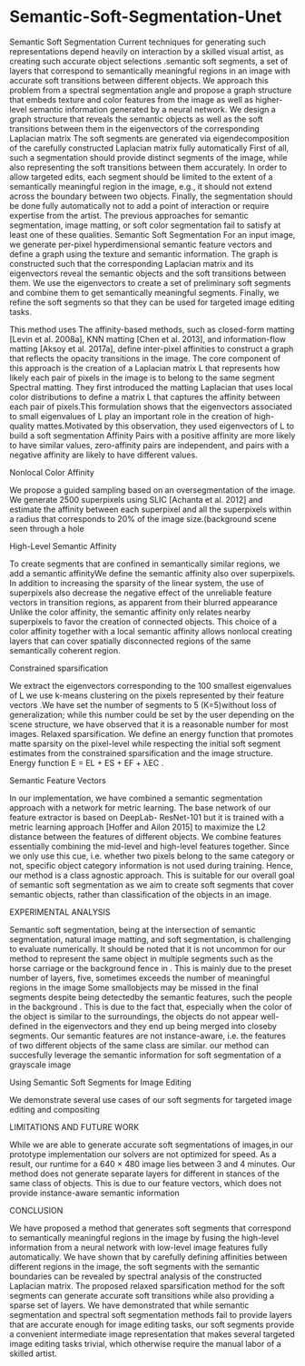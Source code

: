 # Semantic-Soft-Segmentation-Unet

Semantic Soft Segmentation
Current techniques
for generating such representations depend heavily on interaction by a skilled visual artist, as creating
such accurate object selections .semantic soft segments, a set of layers that correspond to semantically
meaningful regions in an image with accurate soft transitions between different objects.
We approach this problem from a spectral segmentation angle and propose a graph structure that
embeds texture and color features from the image as well as higher-level semantic information generated
by a neural network. We design a graph structure that reveals the semantic objects as well as the soft
transitions between them in the eigenvectors of the corresponding Laplacian matrix The soft segments
are generated via eigendecomposition of the carefully constructed Laplacian matrix fully automatically
First of all, such a segmentation should provide distinct segments of the image, while also
representing the soft transitions between them accurately. In order to allow targeted
edits, each segment should be limited to the extent of a semantically meaningful region in the
image, e.g., it should not extend across the boundary between two objects. Finally, the
segmentation should be done fully automatically not to add a point of interaction or require
expertise from the artist.
The previous approaches for semantic segmentation, image matting, or soft color
segmentation fail to satisfy at least one of these qualities.
Semantic Soft Segmentation
For an input image, we generate per-pixel hyperdimensional semantic feature vectors and define a graph
using the texture and semantic information. The graph is constructed such that the corresponding
Laplacian matrix and its eigenvectors reveal the semantic objects and the soft transitions between them.
We use the eigenvectors to create a set of preliminary soft segments and combine them to get
semantically meaningful segments. Finally, we refine the soft segments so that they can be used for
targeted image editing tasks.

This method uses
The affinity-based methods, such as closed-form matting [Levin et al. 2008a], KNN matting
[Chen et al. 2013], and information-flow matting [Aksoy et al. 2017a], define inter-pixel
affinities to construct a graph that reflects the opacity transitions in the image.
The core component of this approach is the creation of a Laplacian matrix L that represents
how likely each pair of pixels in the image is to belong to the same segment
Spectral matting. They first introduced the matting Laplacian that uses local color
distributions to define a matrix L that captures the affinity between each pair of pixels.This
formulation shows that the eigenvectors associated to small eigenvalues of L play an
important role in the creation of high-quality mattes.Motivated by
this observation, they used eigenvectors of L to build a soft segmentation
Affinity Pairs with a positive affinity are more likely to have similar values, zero-affinity
pairs are independent, and pairs with a negative affinity are likely to have different values.

Nonlocal Color Affinity

We propose a guided sampling based on an oversegmentation of the image. We
generate 2500 superpixels using SLIC [Achanta et al. 2012] and estimate the
affinity between each superpixel and all the superpixels within a radius that
corresponds to 20% of the image size.(background scene seen through a hole

High-Level Semantic Affinity

To create segments that are confined in semantically similar regions, we add a semantic
affinityWe define the semantic affinity also over superpixels. In addition to increasing the
sparsity of the linear system, the use of superpixels also decrease the negative effect of the
unreliable feature vectors in transition regions, as apparent from their blurred appearance
Unlike the color affinity, the semantic affinity only relates nearby superpixels to favor the
creation of connected objects. This choice of a color affinity together with a local semantic
affinity allows nonlocal creating layers that can cover spatially disconnected regions of the
same semantically coherent region.

Constrained sparsification

We extract the eigenvectors corresponding to the 100 smallest eigenvalues of L we use
k-means clustering on the pixels represented by their feature vectors .We have set the
number of segments to 5 (K=5)without loss of generalization; while this number could be set
by the user depending on the scene structure, we have observed that it is a reasonable number
for most images.
Relaxed sparsification.
We define an energy function that promotes matte sparsity on the pixel-level while respecting
the initial soft segment estimates from the constrained sparsification and the image structure.
Energy function
E = EL + ES + EF + λEC .

Semantic Feature Vectors

In our implementation, we have combined a semantic segmentation approach with
a network for metric learning. The base network of our feature extractor is based
on DeepLab- ResNet-101 but it is trained with a metric learning approach [Hoffer and
Ailon 2015] to maximize the L2 distance between the features of different objects. We
combine features essentially combining the mid-level and high-level features together.
Since we only use this cue, i.e. whether two pixels belong to the same category or not, specific
object category information is not used during training. Hence, our method is a class agnostic
approach. This is suitable for our overall goal of semantic soft segmentation as we aim to
create soft segments that cover semantic objects, rather than classification of the objects in
an image.

EXPERIMENTAL ANALYSIS

Semantic soft segmentation, being at the intersection of semantic segmentation, natural
image matting, and soft segmentation, is challenging to evaluate numerically.
It should be noted that it is not uncommon for our method to represent the same object in
multiple segments such as the horse carriage  or the background fence in . 
This is mainly due to the preset number of layers, five, sometimes exceeds the number
of meaningful regions in the image Some smallobjects may be missed in the final segments
despite being detectedby the semantic features,
such the people in the background . This is due to the fact that, especially when
the color of the object is similar to the surroundings, the objects do not appear well-defined
in the eigenvectors and they end up being merged into closeby segments.
Our semantic features are not instance-aware, i.e. the features of two different objects of the
same class are similar.
our method can succesfully leverage the semantic information for soft segmentation of a
grayscale image

Using Semantic Soft Segments for Image Editing

We demonstrate several use cases of our soft segments for targeted image editing
and compositing

LIMITATIONS AND FUTURE WORK

While we are able to generate accurate soft segmentations of images,in our prototype
implementation our solvers are not optimized for speed. As a result, our runtime for a 640
× 480 image lies between 3 and 4 minutes.
Our method does not generate separate layers for different in stances of the same class of
objects. This is due to our feature vectors, which does not provide instance-aware semantic
information

CONCLUSION

We have proposed a method that generates soft segments that correspond to semantically
meaningful regions in the image by fusing the high-level information from a neural network
with low-level image features fully automatically. We have shown that by carefully defining
affinities between different regions in the image, the soft segments with the semantic
boundaries can be revealed by spectral analysis of the constructed Laplacian matrix. The
proposed relaxed sparsification method for the soft segments can generate accurate soft
transitions while also providing a sparse set of layers. We have demonstrated that while
semantic segmentation and spectral soft segmentation methods fail to provide layers that are
accurate enough for image editing tasks, our soft segments provide a convenient intermediate
image representation that makes several targeted image editing tasks trivial, which otherwise
require the manual labor of a skilled artist.

